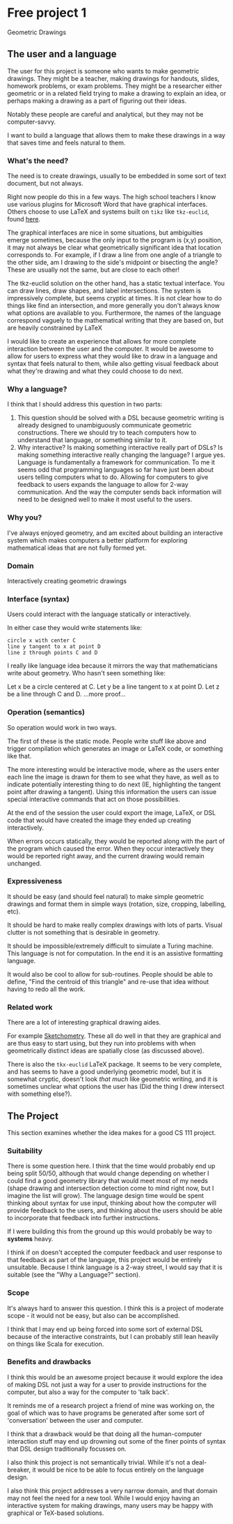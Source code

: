# Free project 1

Geometric Drawings

## The user and a language
The user for this project is someone who wants to make geometric drawings.
They might be a teacher, making drawings for handouts, slides, homework
problems, or exam problems. They might be a researcher either geometric or in
a related field trying to make a drawing to explain an idea, or perhaps making
a drawing as a part of figuring out their ideas.

Notably these people are careful and analytical, but they may not be
computer-savvy.

I want to build a language that allows them to make these drawings in a way
that saves time and feels natural to them.

### What's the need?

The need is to create drawings, usually to be embedded in some sort of text
document, but not always.

Right now people do this in a few ways. The high school teachers I know use
various plugins for Microsoft Word that have graphical interfaces. Others
choose to use LaTeX and systems built on `tikz` like `tkz-euclid`, found
[here](https://www.ctan.org/pkg/tkz-euclide?lang=en).

The graphical interfaces are nice in some situations, but ambiguities emerge
sometimes, because the only input to the program is (x,y) position, it may not
always be clear what geometrically significant idea that location corresponds
to. For example, if I draw a line from one angle of a triangle to the other
side, am I drawing to the side's midpoint or bisecting the angle? These are
usually not the same, but are close to each other!

The tkz-euclid solution on the other hand, has a static textual interface. You
can draw lines, draw shapes, and label intersections. The system is
impressively complete, but seems cryptic at times. It is not clear how to do
things like find an intersection, and more generally you don't always know what
options are available to you. Furthermore, the names of the language correspond
vaguely to the mathematical writing that they are based on, but are heavily
constrained by LaTeX

I would like to create an experience that allows for more complete interaction
between the user and the computer. It would be awesome to allow for users to
express what they would like to draw in a language and syntax that feels
natural to them, while also getting visual feedback about what they're drawing
and what they could choose to do next.

### Why a language?

I think that I should address this question in two parts:
   1. This question should be solved with a DSL because geometric writing is
   already designed to unambiguously communicate geometric constructions. There
   we should try to teach computers how to understand that language, or
   something similar to it.
   1. Why interactive? Is making something interactive really part of DSLs? Is
   making something interactive really changing the language? I argue yes.
   Language is fundamentally a framework for communication. To me it seems odd
   that programming languages so far have just been about users telling
   computers what to do. Allowing for computers to give feedback to users
   expands the language to allow for 2-way communication. And the way the
   computer sends back information will need to be designed well to make it
   most useful to the users.

### Why you?

I've always enjoyed geometry, and am excited about building an interactive
system which makes computers a better platform for exploring mathematical ideas
that are not fully formed yet.

### Domain

Interactively creating geometric drawings

### Interface (syntax)

Users could interact with the language statically or interactively.

In either case they would write statements like:

```
circle x with center C
line y tangent to x at point D
line z through points C and D
```

I really like language idea because it mirrors the way that mathematicians
write about geometry. Who hasn't seen something like:

Let x be a circle centered at C. Let y be a line tangent to x at point D. Let z
be a line through C and D. ...more proof...

### Operation (semantics)

So operation would work in two ways.

The first of these is the static mode. People write stuff like above and
trigger compilation which generates an image or LaTeX code, or something like
that.

The more interesting would be interactive mode, where as the users enter each
line the image is drawn for them to see what they have, as well as to indicate
potentially interesting thing to do next (IE, highlighting the tangent point
after drawing a tangent). Using this information the users can issue special
interactive commands that act on those possibilities.

At the end of the session the user could export the image, LaTeX, or DSL code
that would have created the image they ended up creating interactively.

When errors occurs statically, they would be reported along with the part of
the program which caused the error. When they occur interactively they would be
reported right away, and the current drawing would remain unchanged.

### Expressiveness

It should be easy (and should feel natural) to make simple geometric drawings
and format them in simple ways (rotation, size, cropping, labelling, etc).

It should be hard to make really complex drawings with lots of parts. Visual
clutter is not something that is desirable in geometry.

It should be impossible/extremely difficult to simulate a Turing machine. This
language is not for computation. In the end it is an assistive formatting
language.

It would also be cool to allow for sub-routines. People should be able to
define, "Find the centroid of this triangle" and re-use that idea without
having to redo all the work.

### Related work

There are a lot of interesting graphical drawing aides.

For example [Sketchometry](http://start.sketchometry.org/). These all do well
in that they are graphical and are thus easy to start using, but they run into
problems with when geometrically distinct ideas are spatially close (as
discussed above).

There is also the `tkx-euclid` LaTeX package. It seems to be very complete, and
has seems to have a good underlying geometric model, but it is somewhat
cryptic, doesn't look _that much_ like geometric writing, and it is sometimes
unclear what options the user has (Did the thing I drew intersect with
something else?).

## The Project
This section examines whether the idea makes for a good CS 111 project.


### Suitability

There is some question here. I think that the time would probably end up being
split 50/50, although that would change depending on whether I could find a
good geometry library that would meet most of my needs (shape drawing and
intersection detection come to mind right now, but I imagine the list will
grow). The language design time would be spent thinking about syntax for use
input, thinking about how the computer will provide feedback to the users, and
thinking about the users should be able to incorporate that feedback into
further instructions.

If I were building this from the ground up this would probably be way to
**systems** heavy.

I think if on doesn't accepted the computer feedback and user response to that
feedback as part of the language, this project would be entirely unsuitable.
Because I think language is a 2-way street, I would say that it is suitable
(see the "Why a Language?" section).

### Scope

It's always hard to answer this question. I think this is a project of moderate
scope - it would not be easy, but also can be accomplished.

I think that I may end up being forced into some sort of external DSL because
of the interactive constraints, but I can probably still lean heavily on things
like Scala for execution.

### Benefits and drawbacks

I think this would be an awesome project because it would explore the idea of
making  DSL not just a way for a user to provide instructions for the computer,
but also a way for the computer to 'talk back'.

It reminds me of a research project a friend of mine was working on, the goal
of which was to have programs be generated after some sort of 'conversation'
between the user and computer.

I think that a drawback would be that doing all the human-computer interaction
stuff may end up drowning out some of the finer points of syntax that DSL
design traditionally focusses on.

I also think this project is not semantically trivial. While it's not a
deal-breaker, it would be nice to be able to focus entirely on the language
design.

I also think this project addresses a very narrow domain, and that domain may
not feel the need for a new tool. While I would enjoy having an interactive
system for making drawings, many users may be happy with graphical or TeX-based
solutions.
